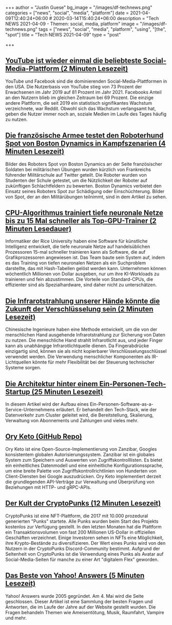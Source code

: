 +++
author = "Justin Guese"
bg_image = "/images/df-technews.png"
categories = ["news", "social", "media", "platform"]
date = 2021-04-09T12:40:24+06:00 # 2020-03-14T15:40:24+06:00
description = "Tech NEWS 2021-04-09 - Themen: social, media, platform"
image = "/images/df-technews.png"
tags = ["news", "social", "media", "platform", "using", "[the", "spot"]
title = "Tech NEWS 2021-04-09"
type = "post"

+++

## [YouTube ist wieder einmal die beliebteste Social-Media-Plattform (2 Minuten Lesezeit)](https://www.engadget.com/pew-2021-social-media-report-youtube-facebook-162254196.html)

 YouTube und Facebook sind die dominierenden Social-Media-Plattformen in den USA. Die Nutzerbasis von YouTube stieg von 73 Prozent der Erwachsenen im Jahr 2019 auf 81 Prozent im Jahr 2021. Facebooks Anteil an den Nutzern blieb im gleichen Zeitraum bei 69 Prozent. Die einzige andere Plattform, die seit 2019 ein statistisch signifikantes Wachstum verzeichnete, war Reddit. Obwohl sich das Wachstum verlangsamt hat, geben die Nutzer immer noch an, soziale Medien im Laufe des Tages häufig zu nutzen.

## [Die französische Armee testet den Roboterhund Spot von Boston Dynamics in Kampfszenarien (4 Minuten Lesezeit)](https://www.theverge.com/2021/4/7/22371590/boston-dynamics-spot-robot-military-exercises-french-army)

 Bilder des Roboters Spot von Boston Dynamics an der Seite französischer Soldaten bei militärischen Übungen wurden kürzlich von Frankreichs führender Militärschule auf Twitter geteilt. Die Roboter wurden von Studenten der Schule getestet, um die Nützlichkeit der Roboter auf zukünftigen Schlachtfeldern zu bewerten. Boston Dynamics verbietet den Einsatz seines Roboters Spot zur Schädigung oder Einschüchterung. Bilder von Spot, der an den Militärübungen teilnimmt, sind in dem Artikel zu sehen.

## [CPU-Algorithmus trainiert tiefe neuronale Netze bis zu 15 Mal schneller als Top-GPU-Trainer (2 Minuten Lesedauer)](https://techxplore.com/news/2021-04-rice-intel-optimize-ai-commodity.html)

 Informatiker der Rice University haben eine Software für künstliche Intelligenz entwickelt, die tiefe neuronale Netze auf handelsüblichen Prozessoren 15-mal schneller trainieren kann als Software, die auf Grafikprozessoren angewiesen ist. Das Team baute sein System auf, indem es das Training von tiefen neuronalen Netzen als ein Suchproblem darstellte, das mit Hash-Tabellen gelöst werden kann. Unternehmen können wöchentlich Millionen von Dollar ausgeben, nur um ihre KI-Workloads zu trainieren und fein abzustimmen. Die Vorteile von Standard-CPUs, die effizienter sind als Spezialhardware, sind daher nicht zu unterschätzen.

## [Die Infrarotstrahlung unserer Hände könnte die Zukunft der Verschlüsselung sein (2 Minuten Lesezeit)](https://interestingengineering.com/infrared-radiation-from-our-hands-could-be-the-future-of-encryption)

 Chinesische Ingenieure haben eine Methode entwickelt, um die von der menschlichen Hand ausgehende Infrarotstrahlung zur Sicherung von Daten zu nutzen. Die menschliche Hand strahlt Infrarotlicht aus, und jeder Finger kann als unabhängige Infrarotlichtquelle dienen. Da Fingerabdrücke einzigartig sind, können sie als nicht kopierbarer Verschlüsselungsschlüssel verwendet werden. Die Verwendung menschlicher Komponenten als IR-Lichtquellen könnte für mehr Flexibilität bei der Steuerung technischer Systeme sorgen.

## [Die Architektur hinter einem Ein-Personen-Tech-Startup (25 Minuten Lesezeit)](https://anthonynsimon.com/blog/one-man-saas-architecture/)

 In diesem Artikel wird der Aufbau eines Ein-Personen-Software-as-a-Service-Unternehmens erläutert. Er behandelt den Tech-Stack, wie der Datenverkehr zum Cluster geleitet wird, die Bereitstellung, Skalierung, Verwaltung von Abonnements und Zahlungen und vieles mehr.

## [Ory Keto (GitHub Repo)](https://github.com/ory/keto)

 Ory Keto ist eine Open-Source-Implementierung von Zanzibar, Googles konsistentem globalen Autorisierungssystem. Zanzibar ist ein globales System zum Speichern und Auswerten von Zugriffskontrolllisten. Es bietet ein einheitliches Datenmodell und eine einheitliche Konfigurationssprache, um eine breite Palette von Zugriffskontrollrichtlinien von Hunderten von Client-Diensten bei Google auszudrücken. Ory Keto implementiert derzeit die grundlegenden API-Verträge zur Verwaltung und Überprüfung von Beziehungen mit HTTP- und gRPC-APIs.

## [Der Kult der CryptoPunks (12 Minuten Lesezeit)](https://techcrunch.com/2021/04/08/the-cult-of-cryptopunks/)

 CryptoPunks ist eine NFT-Plattform, die 2017 mit 10.000 prozedural generierten "Punks" startete. Alle Punks wurden beim Start des Projekts kostenlos zur Verfügung gestellt. In den letzten Monaten hat die Plattform ein Transaktionsvolumen von fast 200 Millionen US-Dollar in offiziellen Geschäften verzeichnet. Einige Investoren sehen in NFTs eine Möglichkeit, ihre Krypto-Bestände zu diversifizieren. Der Wert eines Punks wird von den Nutzern in der CryptoPunks Discord-Community bestimmt. Aufgrund der Seltenheit von CryptoPunks ist die Verwendung eines Punks als Avatar auf Social-Media-Seiten für manche zu einer Art "digitalem Flex" geworden.

## [Das Beste von Yahoo! Answers (5 Minuten Lesezeit)](https://www.theverge.com/22368753/yahoo-answers-best-funny-shut-down)

 Yahoo! Answers wurde 2005 gegründet. Am 4. Mai wird die Seite geschlossen. Dieser Artikel ist eine Sammlung der besten Fragen und Antworten, die im Laufe der Jahre auf der Website gestellt wurden. Die Fragen behandeln Themen wie Ameisentötung, Musik, Raumfahrt, Vampire und mehr.

